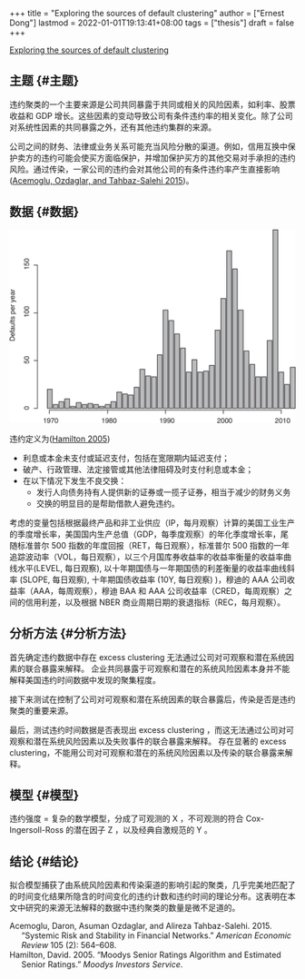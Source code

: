 +++
title = "Exploring the sources of default clustering"
author = ["Ernest Dong"]
lastmod = 2022-01-01T19:13:41+08:00
tags = ["thesis"]
draft = false
+++

[Exploring the sources of default clustering](https://www.sciencedirect.com/science/article/pii/S0304405X1830103X)


## 主题 {#主题}

违约聚类的一个主要来源是公司共同暴露于共同或相关的风险因素，如利率、股票收益和 GDP 增长。这些因素的变动导致公司有条件违约率的相关变化。除了公司对系统性因素的共同暴露之外，还有其他违约集群的来源。

公司之间的财务、法律或业务关系可能充当风险分散的渠道。例如，信用互换中保护卖方的违约可能会使买方面临保护，并增加保护买方的其他交易对手承担的违约风险。通过传染，一家公司的违约会对其他公司的有条件违约率产生直接影响(<a href="#citeproc_bib_item_1">Acemoglu, Ozdaglar, and Tahbaz-Salehi 2015</a>)。


## 数据 {#数据}

![美国公司违约数量](/ox-hugo/美国公司违约数量.jpg)

违约定义为(<a href="#citeproc_bib_item_2">Hamilton 2005</a>)

-   利息或本金未支付或延迟支付，包括在宽限期内延迟支付；
-   破产、行政管理、法定接管或其他法律阻碍及时支付利息或本金；
-   在以下情况下发生不良交换：
    -   发行人向债务持有人提供新的证券或一揽子证券，相当于减少的财务义务
    -   交换的明显目的是帮助借款人避免违约。

考虑的变量包括根据最终产品和非工业供应（IP，每月观察）计算的美国工业生产的季度增长率，美国国内生产总值（GDP，每季度观察）的年化季度增长率，尾随标准普尔 500 指数的年度回报（RET，每日观察），标准普尔 500 指数的一年追踪波动率（VOL，每日观察），以三个月国库券收益率的收益率衡量的收益率曲线水平(LEVEL, 每日观察), 以十年期国债与一年期国债的利差衡量的收益率曲线斜率 (SLOPE, 每日观察), 十年期国债收益率 (10Y, 每日观察) )，穆迪的 AAA 公司收益率（AAA，每周观察），穆迪 BAA 和 AAA 公司收益率（CRED，每周观察）之间的信用利差，以及根据 NBER 商业周期日期的衰退指标（REC，每月观察）。


## 分析方法 {#分析方法}

首先确定违约数据中存在 excess clustering 无法通过公司对可观察和潜在系统因素的联合暴露来解释。
企业共同暴露于可观察和潜在的系统风险因素本身并不能解释美国违约时间数据中发现的聚集程度。

接下来测试在控制了公司对可观察和潜在系统因素的联合暴露后，传染是否是违约聚类的重要来源。

最后，测试违约时间数据是否表现出 excess clustering ，而这无法通过公司对可观察和潜在系统风险因素以及失败事件的联合暴露来解释。
存在显著的 excess clustering，不能用公司对可观察和潜在的系统风险因素以及传染的联合暴露来解释。


## 模型 {#模型}

违约强度 =
复杂的数学模型，分成了可观测的 X ，不可观测的符合 Cox-Ingersoll-Ross 的潜在因子 Z ，以及经典自激规范的 Y 。


## 结论 {#结论}

拟合模型捕获了由系统风险因素和传染渠道的影响引起的聚类，几乎完美地匹配了的时间变化结果所隐含的时间变化的违约计数和违约时间的理论分布。这表明在本文中研究的来源无法解释的数据中违约聚类的数量是微不足道的。

<style>.csl-entry{text-indent: -1.5em; margin-left: 1.5em;}</style><div class="csl-bib-body">
  <div class="csl-entry"><a id="citeproc_bib_item_1"></a>Acemoglu, Daron, Asuman Ozdaglar, and Alireza Tahbaz-Salehi. 2015. “Systemic Risk and Stability in Financial Networks.” <i>American Economic Review</i> 105 (2): 564–608.</div>
  <div class="csl-entry"><a id="citeproc_bib_item_2"></a>Hamilton, David. 2005. “Moodys Senior Ratings Algorithm and Estimated Senior Ratings.” <i>Moodys Investors Service</i>.</div>
</div>
